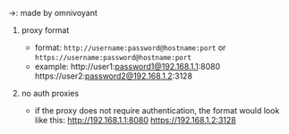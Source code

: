 ->: made by omnivoyant

1. proxy format
   - format: `http://username:password@hostname:port` or `https://username:password@hostname:port`
   - example:
     http://user1:password1@192.168.1.1:8080
     https://user2:password2@192.168.1.2:3128

2. no auth proxies
   - if the proxy does not require authentication, the format would look like this:
     http://192.168.1.1:8080
     https://192.168.1.2:3128


